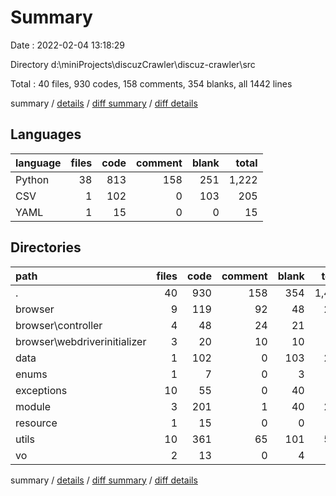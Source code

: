 # Summary

Date : 2022-02-04 13:18:29

Directory d:\miniProjects\discuzCrawler\discuz-crawler\src

Total : 40 files,  930 codes, 158 comments, 354 blanks, all 1442 lines

summary / [details](details.md) / [diff summary](diff.md) / [diff details](diff-details.md)

## Languages
| language | files | code | comment | blank | total |
| :--- | ---: | ---: | ---: | ---: | ---: |
| Python | 38 | 813 | 158 | 251 | 1,222 |
| CSV | 1 | 102 | 0 | 103 | 205 |
| YAML | 1 | 15 | 0 | 0 | 15 |

## Directories
| path | files | code | comment | blank | total |
| :--- | ---: | ---: | ---: | ---: | ---: |
| . | 40 | 930 | 158 | 354 | 1,442 |
| browser | 9 | 119 | 92 | 48 | 259 |
| browser\controller | 4 | 48 | 24 | 21 | 93 |
| browser\webdriverinitializer | 3 | 20 | 10 | 10 | 40 |
| data | 1 | 102 | 0 | 103 | 205 |
| enums | 1 | 7 | 0 | 3 | 10 |
| exceptions | 10 | 55 | 0 | 40 | 95 |
| module | 3 | 201 | 1 | 40 | 242 |
| resource | 1 | 15 | 0 | 0 | 15 |
| utils | 10 | 361 | 65 | 101 | 527 |
| vo | 2 | 13 | 0 | 4 | 17 |

summary / [details](details.md) / [diff summary](diff.md) / [diff details](diff-details.md)